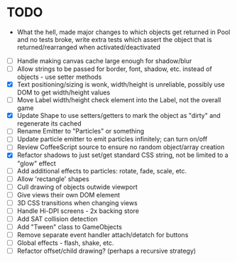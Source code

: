 # TODO

* What the hell, made major changes to which objects get returned in Pool and no tests broke,
  write extra tests which assert the object that is returned/rearranged when activated/deactivated
* [ ] Handle making canvas cache large enough for shadow/blur
* [ ] Allow strings to be passed for border, font, shadow, etc. instead of objects - use setter methods
* [X] Text positioning/sizing is wonk, width/height is unreliable, possibly use DOM to get width/height values
* [ ] Move Label width/height check element into the Label, not the overall game
* [X] Update Shape to use setters/getters to mark the object as "dirty" and regenerate its cached <canvas>
* [ ] Rename Emitter to "Particles" or something
* [ ] Update particle emitter to emit particles infinitely; can turn on/off
* [ ] Review CoffeeScript source to ensure no random object/array creation
* [X] Refactor shadows to just set/get standard CSS string, not be limited to a "glow" effect
* [ ] Add additional effects to particles: rotate, fade, scale, etc.
* [ ] Allow 'rectangle' shapes
* [ ] Cull drawing of objects outwide viewport
* [ ] Give views their own <canvas> DOM element
* [ ] 3D CSS transitions when changing views
* [ ] Handle Hi-DPI screens - 2x backing store
* [ ] Add SAT collision detection
* [ ] Add "Tween" class to GameObjects
* [ ] Remove separate event handler attach/detatch for buttons
* [ ] Global effects - flash, shake, etc.
* [ ] Refactor offset/child drawing? (perhaps a recursive strategy)
